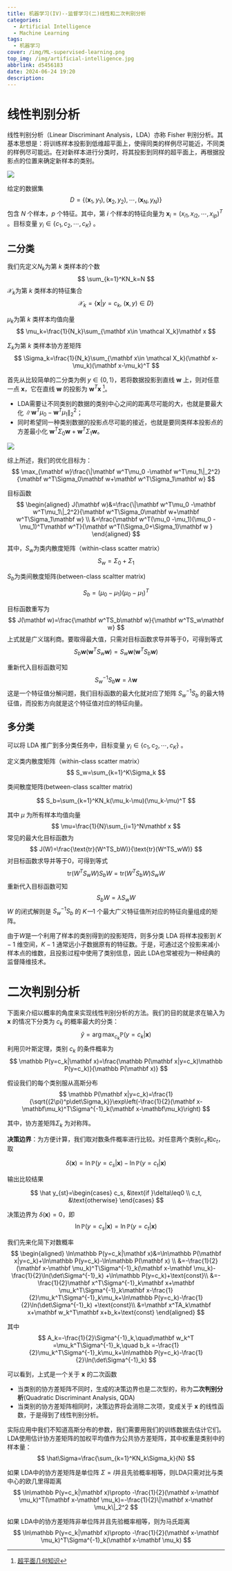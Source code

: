 ```yaml
---
title: 机器学习(IV)--监督学习(二)线性和二次判别分析
categories:
  - Artificial Intelligence
  - Machine Learning
tags:
  - 机器学习
cover: /img/ML-supervised-learning.png
top_img: /img/artificial-intelligence.jpg
abbrlink: d5456183
date: 2024-06-24 19:20
description: 
---
```


# 线性判别分析

线性判别分析（Linear Discriminant Analysis，LDA）亦称 Fisher 判别分析。其基本思想是：将训练样本投影到低维超平面上，使得同类的样例尽可能近，不同类的样例尽可能远。在对新样本进行分类时，将其投影到同样的超平面上，再根据投影点的位置来确定新样本的类别。

<img src="https://warehouse-1310574346.cos.ap-shanghai.myqcloud.com/images/ML/LDA_projection.svg"/>

给定的数据集
$$
D=\{(\mathbf x_1,y_1),(\mathbf x_2,y_2),\cdots,(\mathbf x_N,y_N)\}
$$
 包含 $N$ 个样本，$p$ 个特征。其中，第 $i$ 个样本的特征向量为 $\mathbf x_i=(x_{i1},x_{i2},\cdots,x_{ip})^T$ 。目标变量 $y_i\in \{c_1,c_2,\cdots,c_K\}$ 。

## 二分类

我们先定义$N_k$为第 $k$ 类样本的个数
$$
\sum_{k=1}^KN_k=N
$$
$\mathcal X_k$为第 $k$ 类样本的特征集合
$$
\mathcal X_k=\{\mathbf x  | y=c_k,\ (\mathbf x,y)\in D \}
$$

$\mu_k$为第 $k$ 类样本均值向量
$$
\mu_k=\frac{1}{N_k}\sum_{\mathbf x\in \mathcal X_k}\mathbf x
$$

$\Sigma_k$为第 $k$ 类样本协方差矩阵
$$
\Sigma_k=\frac{1}{N_k}\sum_{\mathbf x\in \mathcal X_k}(\mathbf x-\mu_k)(\mathbf x-\mu_k)^T
$$

首先从比较简单的二分类为例 $y\in \{0,1\}$，若将数据投影到直线 $\mathbf w$ 上，则对任意一点 $\mathbf x$，它在直线 $\mathbf w$ 的投影为 $\mathbf w^T\mathbf x$  [^p]。

[^p]: [超平面几何知识](/posts/72ac77c8/index.html#超平面几何)

- LDA需要让不同类别的数据的类别中心之间的距离尽可能的大，也就是要最大化 $\|\mathbf w^T\mu_0 -\mathbf w^T\mu_1\|_2^2$；
- 同时希望同一种类别数据的投影点尽可能的接近，也就是要同类样本投影点的方差最小化 $\mathbf w^T\Sigma_0\mathbf w+\mathbf w^T\Sigma_1\mathbf w$。

<img src="https://warehouse-1310574346.cos.ap-shanghai.myqcloud.com/images/ML/LDA_object.jpg"  />

综上所述，我们的优化目标为：
$$
\max_{\mathbf w}\frac{\|\mathbf w^T\mu_0 -\mathbf w^T\mu_1\|_2^2}{\mathbf w^T\Sigma_0\mathbf w+\mathbf w^T\Sigma_1\mathbf w}
$$

目标函数
$$
\begin{aligned}
J(\mathbf w)&=\frac{\|\mathbf w^T\mu_0 -\mathbf w^T\mu_1\|_2^2}{\mathbf w^T\Sigma_0\mathbf w+\mathbf w^T\Sigma_1\mathbf w} \\
&=\frac{\mathbf w^T(\mu_0 -\mu_1)(\mu_0 -\mu_1)^T\mathbf w^T}{\mathbf w^T(\Sigma_0+\Sigma_1)\mathbf w }
\end{aligned}
$$

其中，$S_w$为类内散度矩阵（within-class scatter matrix）
$$
S_w=\Sigma_0+\Sigma_1
$$

$S_b$为类间散度矩阵(between-class scaltter matrix)

$$
S_b=(\mu_0-\mu_1)(\mu_0-\mu_1)^T
$$

目标函数重写为
$$
J(\mathbf w)=\frac{\mathbf w^TS_b\mathbf w}{\mathbf w^TS_w\mathbf w}
$$
上式就是广义瑞利商。要取得最大值，只需对目标函数求导并等于0，可得到等式
$$
S_b\mathbf w(\mathbf w^TS_w\mathbf w)=S_w\mathbf w(\mathbf w^TS_b\mathbf w)
$$

重新代入目标函数可知
$$
S_w^{-1}S_b\mathbf w=\lambda\mathbf w
$$
这是一个特征值分解问题，我们目标函数的最大化就对应了矩阵 $S_w^{-1}S_b$ 的最大特征值，而投影方向就是这个特征值对应的特征向量。

## 多分类

可以将 LDA 推广到多分类任务中，目标变量 $y_i\in \{c_1,c_2,\cdots,c_K\}$ 。

定义类内散度矩阵（within-class scatter matrix）
$$
S_w=\sum_{k=1}^K\Sigma_k
$$

类间散度矩阵(between-class scaltter matrix)

$$
S_b=\sum_{k=1}^KN_k(\mu_k-\mu)(\mu_k-\mu)^T
$$

其中 $\mu$ 为所有样本均值向量
$$
\mu=\frac{1}{N}\sum_{i=1}^N\mathbf x
$$
常见的最大化目标函数为
$$
J(W)=\frac{\text{tr}(W^TS_bW)}{\text{tr}(W^TS_wW)}
$$
对目标函数求导并等于0，可得到等式
$$
\text{tr}(W^TS_wW)S_bW=\text{tr}(W^TS_bW)S_wW
$$
重新代入目标函数可知
$$
S_bW=\lambda S_wW
$$
$W$ 的闭式解则是 $S_w^{-1}S_b$ 的 $K 一 1$ 个最大广义特征值所对应的特征向量组成的矩阵。

由于$W$是一个利用了样本的类别得到的投影矩阵，则多分类 LDA 将样本投影到 $K-1$ 维空间，$K-1$ 通常远小子数据原有的特征数。于是，可通过这个投影来减小样本点的维数，且投影过程中使用了类别信息，因此 LDA也常被视为一种经典的监督降维技术。

# 二次判别分析


下面来介绍以概率的角度来实现线性判别分析的方法。我们的目的就是求在输入为 $\mathbf x$ 的情况下分类为 $c_k$ 的概率最大的分类：
$$
\hat y=\arg\max_{c_k} \mathbb P(y=c_k|\mathbf x)
$$
利用贝叶斯定理，类别 $c_k$ 的条件概率为
$$
\mathbb P(y=c_k|\mathbf x)=\frac{\mathbb P(\mathbf x|y=c_k)\mathbb P(y=c_k)}{\mathbb P(\mathbf x)}
$$

假设我们的每个类别服从高斯分布
$$
\mathbb P(\mathbf x|y=c_k)=\frac{1}{\sqrt{(2\pi)^p\det\Sigma_k}}\exp\left(-\frac{1}{2}(\mathbf x-\mathbf\mu_k)^T\Sigma^{-1}_k(\mathbf x-\mathbf\mu_k)\right)
$$

其中，协方差矩阵$\Sigma_k$ 为对称阵。

**决策边界**：为方便计算，我们取对数条件概率进行比较。对任意两个类别$c_s$和$c_t$，取

$$
\delta(\mathbf x)=\ln\mathbb P(y=c_s|\mathbf x)-\ln\mathbb P(y=c_t|\mathbf x)
$$

输出比较结果

$$
\hat y_{st}=\begin{cases}
c_s, &\text{if }\delta\leq0 \\
c_t, &\text{otherwise}
\end{cases}
$$

决策边界为 $\delta(\mathbf x)=0$，即
$$
\ln\mathbb P(y=c_s|\mathbf x)=\ln\mathbb P(y=c_t|\mathbf x)
$$

我们先来化简下对数概率
$$
\begin{aligned}
\ln\mathbb P(y=c_k|\mathbf x)&=\ln\mathbb P(\mathbf x|y=c_k)+\ln\mathbb P(y=c_k)-\ln\mathbb P(\mathbf x) \\
&=-\frac{1}{2}(\mathbf x-\mathbf \mu_k)^T\Sigma^{-1}_k(\mathbf x-\mathbf \mu_k)-\frac{1}{2}\ln(\det\Sigma^{-1}_k)  +\ln\mathbb P(y=c_k)+\text{const}\\
&=-\frac{1}{2}\mathbf x^T\Sigma^{-1}_k\mathbf x+\mathbf \mu_k^T\Sigma^{-1}_k\mathbf x-\frac{1}{2}\mu_k^T\Sigma^{-1}_k\mu_k+\ln\mathbb P(y=c_k)-\frac{1}{2}\ln(\det\Sigma^{-1}_k) +\text{const}\\
&=\mathbf x^TA_k\mathbf x+\mathbf w_k^T\mathbf x+b_k+\text{const}
\end{aligned}
$$

其中
$$
A_k=-\frac{1}{2}\Sigma^{-1}_k,\quad\mathbf w_k^T =\mu_k^T\Sigma^{-1}_k,\quad b_k =-\frac{1}{2}\mu_k^T\Sigma^{-1}_k\mu_k+\ln\mathbb P(y=c_k)-\frac{1}{2}\ln(\det\Sigma^{-1}_k) 
$$

可以看到，上式是一个关于 $\mathbf x$ 的二次函数
- 当类别的协方差矩阵不同时，生成的决策边界也是二次型的，称为**二次判别分析**(Quadratic Discriminant Analysis, QDA)
- 当类别的协方差矩阵相同时，决策边界将会消除二次项，变成关于 $\mathbf x$ 的线性函数，于是得到了线性判别分析。

实际应用中我们不知道高斯分布的参数，我们需要用我们的训练数据去估计它们。LDA使用估计协方差矩阵的加权平均值作为公共协方差矩阵，其中权重是类别中的样本量：
$$
\hat\Sigma=\frac{\sum_{k=1}^KN_k\Sigma_k}{N}
$$

如果 LDA中的协方差矩阵是单位阵 $\Sigma=I$并且先验概率相等，则LDA只需对比与类中心的欧几里得距离
$$
\ln\mathbb P(y=c_k|\mathbf x)\propto -\frac{1}{2}(\mathbf x-\mathbf \mu_k)^T(\mathbf x-\mathbf \mu_k)=-\frac{1}{2}\|\mathbf x-\mathbf \mu_k\|_2^2
$$

如果 LDA中的协方差矩阵非单位阵并且先验概率相等，则为马氏距离
$$
\ln\mathbb P(y=c_k|\mathbf x)\propto -\frac{1}{2}(\mathbf x-\mathbf \mu_k)^T\Sigma^{-1}_k(\mathbf x-\mathbf \mu_k)
$$

